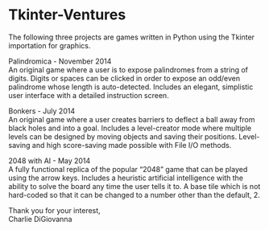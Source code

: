 Tkinter-Ventures
====================

The following three projects are games written in Python using the Tkinter importation for graphics.

Palindromica - November 2014	
An original game where a user is to expose palindromes from a string of digits.
Digits or spaces can be clicked in order to expose an odd/even palindrome whose length is auto-detected.
Includes an elegant, simplistic user interface with a detailed instruction screen.

Bonkers - July 2014	 
An original game where a user creates barriers to deflect a ball away from black holes and into a goal.
Includes a level-creator mode where multiple levels can be designed by moving objects and saving their positions.
Level-saving and high score-saving made possible with File I/O methods.

2048 with AI - May 2014	 
A fully functional replica of the popular “2048” game that can be played using the arrow keys.
Includes a heuristic artificial intelligence with the ability to solve the board any time the user tells it to.
A base tile which is not hard-coded so that it can be changed to a number other than the default, 2.

Thank you for your interest,        
Charlie DiGiovanna
